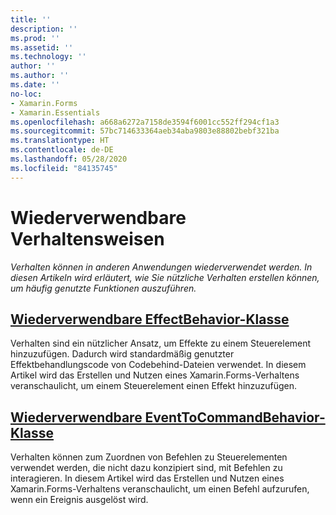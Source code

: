 ```yaml
---
title: ''
description: ''
ms.prod: ''
ms.assetid: ''
ms.technology: ''
author: ''
ms.author: ''
ms.date: ''
no-loc:
- Xamarin.Forms
- Xamarin.Essentials
ms.openlocfilehash: a668a6272a7158de3594f6001cc552ff294cf1a3
ms.sourcegitcommit: 57bc714633364aeb34aba9803e88802bebf321ba
ms.translationtype: HT
ms.contentlocale: de-DE
ms.lasthandoff: 05/28/2020
ms.locfileid: "84135745"
---
```

# <a name="reusable-behaviors"></a>Wiederverwendbare Verhaltensweisen

_Verhalten können in anderen Anwendungen wiederverwendet werden. In diesen Artikeln wird erläutert, wie Sie nützliche Verhalten erstellen können, um häufig genutzte Funktionen auszuführen._

## <a name="reusable-effectbehavior"></a>[Wiederverwendbare EffectBehavior-Klasse](effect-behavior.md)

Verhalten sind ein nützlicher Ansatz, um Effekte zu einem Steuerelement hinzuzufügen. Dadurch wird standardmäßig genutzter Effektbehandlungscode von Codebehind-Dateien verwendet. In diesem Artikel wird das Erstellen und Nutzen eines Xamarin.Forms-Verhaltens veranschaulicht, um einem Steuerelement einen Effekt hinzuzufügen.

## <a name="reusable-eventtocommandbehavior"></a>[Wiederverwendbare EventToCommandBehavior-Klasse](event-to-command-behavior.md)

Verhalten können zum Zuordnen von Befehlen zu Steuerelementen verwendet werden, die nicht dazu konzipiert sind, mit Befehlen zu interagieren. In diesem Artikel wird das Erstellen und Nutzen eines Xamarin.Forms-Verhaltens veranschaulicht, um einen Befehl aufzurufen, wenn ein Ereignis ausgelöst wird.
